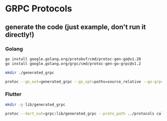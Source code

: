 # GRPC Protocols

## generate the code (just example, don't run it directly!)

### Golang
```bash
go install google.golang.org/protobuf/cmd/protoc-gen-go@v1.28
go install google.golang.org/grpc/cmd/protoc-gen-go-grpc@v1.2

mkdir ./generated_grpc

protoc --go_out=generated_grpc --go_opt=paths=source_relative --go-grpc_out=generated_grpc --go-grpc_opt=paths=source_relative --proto_path ../protocols call_service.proto
```

### Flutter
```bash
mkdir -p lib/generated_grpc

protoc --dart_out=grpc:lib/generated_grpc --proto_path ../protocols call_service.proto
```